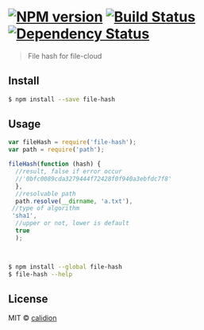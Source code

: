 #  [![NPM version][npm-image]][npm-url] [![Build Status][travis-image]][travis-url] [![Dependency Status][daviddm-image]][daviddm-url]

> File hash for file-cloud


## Install

```sh
$ npm install --save file-hash
```


## Usage

```js
var fileHash = require('file-hash');
var path = require('path');

fileHash(function (hash) {
  //result, false if error occur
  //'0bfc0089cda3279444f72428f0f940a3ebfdc7f8'
  }, 
  //resolvable path
  path.resolve(__dirname, 'a.txt'),
 //type of algorithm
 'sha1',
  //upper or not, lower is default
  true
  );

    
```

```sh
$ npm install --global file-hash
$ file-hash --help
```


## License

MIT © [calidion](blog.3gcnbeta.com)


[npm-image]: https://badge.fury.io/js/file-hash.svg
[npm-url]: https://npmjs.org/package/file-hash
[travis-image]: https://travis-ci.org/JSSDKCN/file-hash.svg?branch=master
[travis-url]: https://travis-ci.org/JSSDKCN/file-hash
[daviddm-image]: https://david-dm.org/JSSDKCN/file-hash.svg?theme=shields.io
[daviddm-url]: https://david-dm.org/JSSDKCN/file-hash
